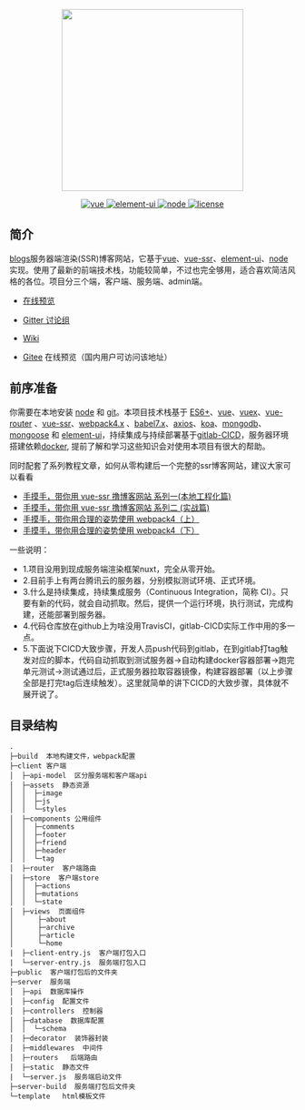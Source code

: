 <p align="center">
  <img width="320" src="https://wpimg.wallstcn.com/ecc53a42-d79b-42e2-8852-5126b810a4c8.svg">
</p>

<p align="center">
  <a href="https://github.com/vuejs/vue">
    <img src="https://img.shields.io/badge/vue-2.6.10-brightgreen.svg" alt="vue">
  </a>
  <a href="https://github.com/ElemeFE/element">
    <img src="https://img.shields.io/badge/element--ui-2.7.0-brightgreen.svg" alt="element-ui">
  </a>
  <a href="https://github.com/nodejs/node">
    <img src="https://img.shields.io/badge/node-10.6.10-brightgreen.svg" alt="node">
  </a>
  <a href="https://github.com/liutao2428118/blogs/blob/master/LICENSE">
    <img src="https://img.shields.io/github/license/mashape/apistatus.svg" alt="license">
  </a>
</p>




## 简介
[blogs](https://github.com/liutao2428118/blogs)服务器端渲染(SSR)博客网站，它基于[vue](https://github.com/vuejs/vue)、[vue-ssr](https://ssr.vuejs.org/zh/)、[element-ui](https://github.com/ElemeFE/element)、[node](https://github.com/nodejs/node)实现。使用了最新的前端技术栈，功能较简单，不过也完全够用，适合喜欢简洁风格的各位。项目分三个端，客户端、服务端、admin端。

- [在线预览](https://panjiachen.github.io/vue-element-admin)

- [Gitter 讨论组](https://gitter.im/vue-element-admin/discuss)

- [Wiki](https://github.com/PanJiaChen/vue-element-admin/wiki)

- [Gitee](https://panjiachen.gitee.io/vue-element-admin/) 在线预览（国内用户可访问该地址）

## 前序准备
你需要在本地安装 [node](http://nodejs.org/) 和 [git](https://git-scm.com/)。本项目技术栈基于 [ES6+](http://es6.ruanyifeng.com/)、[vue](https://cn.vuejs.org/index.html)、[vuex](https://vuex.vuejs.org/zh-cn/)、[vue-router](https://router.vuejs.org/zh-cn/) 、[vue-ssr](https://ssr.vuejs.org/zh/)、[webpack4.x](https://www.webpackjs.com/) 、[babel7.x](https://www.babeljs.cn/)、[axios](https://github.com/axios/axios)、[koa](https://koa.bootcss.com/)、[mongodb](https://www.mongodb.com/)、[mongoose](http://www.nodeclass.com/api/mongoose.html#quick_start) 和 [element-ui](https://github.com/ElemeFE/element)，持续集成与持续部署基于[gitlab-CICD](https://docs.gitlab.com/ee/README.html)，服务器环境搭建依赖[docker](https://www.docker.com/), 提前了解和学习这些知识会对使用本项目有很大的帮助。

同时配套了系列教程文章，如何从零构建后一个完整的ssr博客网站，建议大家可以看看

- [手摸手，带你用 vue-ssr 撸博客网站 系列一(本地工程化篇)](https://www.baidu.com)
- [手摸手，带你用 vue-ssr 撸博客网站 系列二 (实战篇)](https://www.baidu.com)
- [手摸手，带你用合理的姿势使用 webpack4（上）](https://juejin.im/post/5b56909a518825195f499806)
- [手摸手，带你用合理的姿势使用 webpack4（下）](https://juejin.im/post/5b5d6d6f6fb9a04fea58aabc)

一些说明：
- 1.项目没用到现成服务端渲染框架nuxt，完全从零开始。
- 2.目前手上有两台腾讯云的服务器，分别模拟测试环境、正式环境。
- 3.什么是持续集成，持续集成服务（Continuous Integration，简称 CI）。只要有新的代码，就会自动抓取。然后，提供一个运行环境，执行测试，完成构建，还能部署到服务器。
- 4.代码仓库放在github上为啥没用TravisCI，gitlab-CICD实际工作中用的多一点。
- 5.下面说下CICD大致步骤，开发人员push代码到gitlab，在到gitlab打tag触发对应的脚本，代码自动抓取到测试服务器->自动构建docker容器部署->跑完单元测试->测试通过后，正式服务器拉取容器镜像，构建容器部署（以上步骤全部是打完tag后连续触发）。这里就简单的讲下CICD的大致步骤，具体就不展开说了。

## 目录结构

```
.
├─build  本地构建文件，webpack配置
├─client 客户端
│  ├─api-model  区分服务端和客户端api
│  ├─assets  静态资源
│  │  ├─image
│  │  ├─js
│  │  └─styles
│  ├─components 公用组件
│  │  ├─comments
│  │  ├─footer
│  │  ├─friend
│  │  ├─header
│  │  └─tag
│  ├─router  客户端路由
│  ├─store  客户端store
│  │  ├─actions
│  │  ├─mutations
│  │  └─state
│  ├─views  页面组件
│      ├─about
│      ├─archive
│      ├─article
│      └─home
|  ├─client-entry.js  客户端打包入口
|  └─server-entry.js  服务端打包入口
├─public  客户端打包后的文件夹
├─server  服务端
│  ├─api  数据库操作
│  ├─config  配置文件
│  ├─controllers  控制器
│  ├─database  数据库配置
│  │  └─schema
│  ├─decorator  装饰器封装
│  ├─middlewares  中间件
│  ├─routers   后端路由
│  ├─static  静态文件
|  └─server.js  服务端启动文件
├─server-build  服务端打包后文件夹
└─template   html模板文件

```
